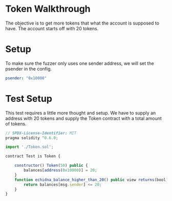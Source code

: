 # Token Walkthrough
The objective is to get more tokens that what the account is supposed to have. The account starts off with 20 tokens.

# Setup
To make sure the fuzzer only uses one sender address, we will set the psender in the config.

```yaml
psender: "0x10000"
```


# Test Setup
This test requires a little more thought and setup. We have to supply an address with 20 tokens and supply the Token contract with a total amount of tokens.

```javascript
// SPDX-License-Identifier: MIT
pragma solidity ^0.6.0;

import './Token.sol';

contract Test is Token {

    constructor() Token(50) public {
        balances[address(0x10000)] = 20;
    }
    function echidna_balance_higher_than_20() public view returns(bool) {
        return balances[msg.sender] <= 20;
    }
}
```